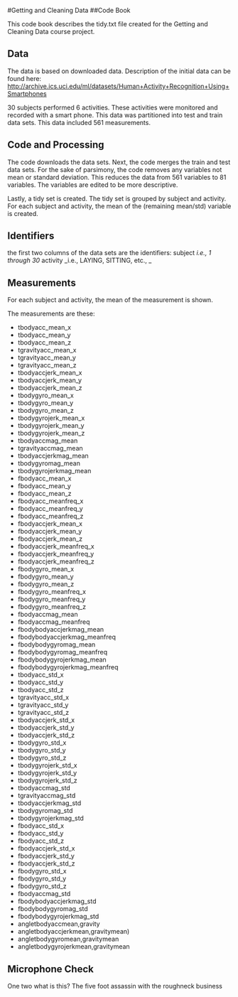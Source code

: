 #Getting and Cleaning Data
##Code Book

This code book describes the tidy.txt file created for the Getting and Cleaning Data course project.

## Data
The data is based on downloaded data.
Description of the initial data can be found here:
http://archive.ics.uci.edu/ml/datasets/Human+Activity+Recognition+Using+Smartphones

30 subjects performed 6 activities.
These activities were monitored and recorded with a smart phone.
This data was partitioned into test and train data sets.
This data included 561 measurements.


## Code and Processing
The code downloads the data sets.
Next, the code merges the train and test data sets.
For the sake of parsimony, the code removes any variables not mean or standard deviation.
This reduces the data from 561 variables to 81 variables.
The variables are edited to be more descriptive.

Lastly, a tidy set is created.
The tidy set is grouped by subject and activity.
For each subject and activity, the mean of the (remaining mean/std) variable is created.

## Identifiers
the first two columns of the data sets are the identifiers:
subject _i.e., 1 through 30_
activity _i.e., LAYING, SITTING, etc., _


## Measurements
For each subject and activity, the mean of the measurement is shown.

The measurements are these:
* tbodyacc_mean_x
* tbodyacc_mean_y
* tbodyacc_mean_z
* tgravityacc_mean_x
* tgravityacc_mean_y
* tgravityacc_mean_z
* tbodyaccjerk_mean_x
* tbodyaccjerk_mean_y
* tbodyaccjerk_mean_z
* tbodygyro_mean_x
* tbodygyro_mean_y
* tbodygyro_mean_z
* tbodygyrojerk_mean_x
* tbodygyrojerk_mean_y
* tbodygyrojerk_mean_z
* tbodyaccmag_mean
* tgravityaccmag_mean
* tbodyaccjerkmag_mean
* tbodygyromag_mean
* tbodygyrojerkmag_mean
* fbodyacc_mean_x
* fbodyacc_mean_y
* fbodyacc_mean_z
* fbodyacc_meanfreq_x
* fbodyacc_meanfreq_y
* fbodyacc_meanfreq_z
* fbodyaccjerk_mean_x
* fbodyaccjerk_mean_y
* fbodyaccjerk_mean_z
* fbodyaccjerk_meanfreq_x
* fbodyaccjerk_meanfreq_y
* fbodyaccjerk_meanfreq_z
* fbodygyro_mean_x
* fbodygyro_mean_y
* fbodygyro_mean_z
* fbodygyro_meanfreq_x
* fbodygyro_meanfreq_y
* fbodygyro_meanfreq_z
* fbodyaccmag_mean
* fbodyaccmag_meanfreq
* fbodybodyaccjerkmag_mean
* fbodybodyaccjerkmag_meanfreq
* fbodybodygyromag_mean
* fbodybodygyromag_meanfreq
* fbodybodygyrojerkmag_mean
* fbodybodygyrojerkmag_meanfreq
* tbodyacc_std_x
* tbodyacc_std_y
* tbodyacc_std_z
* tgravityacc_std_x
* tgravityacc_std_y
* tgravityacc_std_z
* tbodyaccjerk_std_x
* tbodyaccjerk_std_y
* tbodyaccjerk_std_z
* tbodygyro_std_x
* tbodygyro_std_y
* tbodygyro_std_z
* tbodygyrojerk_std_x
* tbodygyrojerk_std_y
* tbodygyrojerk_std_z
* tbodyaccmag_std
* tgravityaccmag_std
* tbodyaccjerkmag_std
* tbodygyromag_std
* tbodygyrojerkmag_std
* fbodyacc_std_x
* fbodyacc_std_y
* fbodyacc_std_z
* fbodyaccjerk_std_x
* fbodyaccjerk_std_y
* fbodyaccjerk_std_z
* fbodygyro_std_x
* fbodygyro_std_y
* fbodygyro_std_z
* fbodyaccmag_std
* fbodybodyaccjerkmag_std
* fbodybodygyromag_std
* fbodybodygyrojerkmag_std
* angletbodyaccmean,gravity
* angletbodyaccjerkmean,gravitymean)
* angletbodygyromean,gravitymean
* angletbodygyrojerkmean,gravitymean


## Microphone Check
One two what is this?
The five foot assassin with the roughneck business










